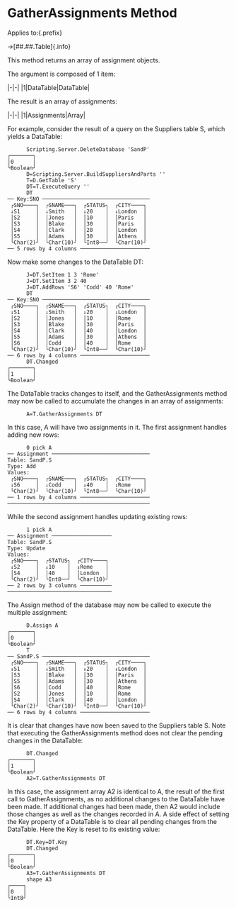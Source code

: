 # GatherAssignments Method

Applies to:{.prefix}

→[##.##.Table]{.info}

This method returns an array of assignment objects.

The argument is composed of 1 item:

|-|-|
|1|DataTable|DataTable|

The result is an array of assignments:

|-|-|
|1|Assignments|Array|

For example, consider the result of a query on the Suppliers table S, which yields a DataTable:

~~~
      Scripting.Server.DeleteDatabase 'SandP'
┌───────┐
│0      │
└Boolean┘
      D=Scripting.Server.BuildSuppliersAndParts ''
      T=D.GetTable 'S'
      DT=T.ExecuteQuery ''
      DT
── Key:SNO ──────────────────────────────────
 ┌SNO────┐  ┌SNAME───┐  ┌STATUS┐  ┌CITY────┐
 ↓S1     │  ↓Smith   │  ↓20    │  ↓London  │
 │S2     │  │Jones   │  │10    │  │Paris   │
 │S3     │  │Blake   │  │30    │  │Paris   │
 │S4     │  │Clark   │  │20    │  │London  │
 │S5     │  │Adams   │  │30    │  │Athens  │
 └Char(2)┘  └Char(10)┘  └Int8──┘  └Char(10)┘
── 5 rows by 4 columns ──────────────────────
~~~

Now make some changes to the DataTable DT:

~~~
      J=DT.SetItem 1 3 'Rome'
      J=DT.SetItem 3 2 40
      J=DT.AddRows 'S6' 'Codd' 40 'Rome'
      DT
── Key:SNO ──────────────────────────────────
 ┌SNO────┐  ┌SNAME───┐  ┌STATUS┐  ┌CITY────┐
 ↓S1     │  ↓Smith   │  ↓20    │  ↓London  │
 │S2     │  │Jones   │  │10    │  │Rome    │
 │S3     │  │Blake   │  │30    │  │Paris   │
 │S4     │  │Clark   │  │40    │  │London  │
 │S5     │  │Adams   │  │30    │  │Athens  │
 │S6     │  │Codd    │  │40    │  │Rome    │
 └Char(2)┘  └Char(10)┘  └Int8──┘  └Char(10)┘
── 6 rows by 4 columns ──────────────────────
      DT.Changed
┌───────┐
│1      │
└Boolean┘
~~~

The DataTable tracks changes to itself, and the GatherAssignments method may now be called to
accumulate the changes in an array of assignments:

~~~
      A=T.GatherAssignments DT
~~~

In this case, A will have two assignments in it. The first assignment handles adding new rows:

~~~
      0 pick A
── Assignment ───────────────────────────────
Table: SandP.S
Type: Add
Values:
 ┌SNO────┐  ┌SNAME───┐  ┌STATUS┐  ┌CITY────┐
 ↓S6     │  ↓Codd    │  ↓40    │  ↓Rome    │
 └Char(2)┘  └Char(10)┘  └Int8──┘  └Char(10)┘
── 1 rows by 4 columns ──────────────────────
─────────────────────────────────────────────
~~~

While the second assignment handles updating existing rows:

~~~
      1 pick A
── Assignment ───────────────────
Table: SandP.S
Type: Update
Values:
 ┌SNO────┐  ┌STATUS┐  ┌CITY────┐
 ↓S2     │  ↓10    │  ↓Rome    │
 │S4     │  │40    │  │London  │
 └Char(2)┘  └Int8──┘  └Char(10)┘
── 2 rows by 3 columns ──────────
─────────────────────────────────
~~~

The Assign method of the database may now be called to execute the multiple assignment:

~~~
      D.Assign A
┌───────┐
│0      │
└Boolean┘
      T
── SandP.S ──────────────────────────────────
 ┌SNO────┐  ┌SNAME───┐  ┌STATUS┐  ┌CITY────┐
 ↓S1     │  ↓Smith   │  ↓20    │  ↓London  │
 │S3     │  │Blake   │  │30    │  │Paris   │
 │S5     │  │Adams   │  │30    │  │Athens  │
 │S6     │  │Codd    │  │40    │  │Rome    │
 │S2     │  │Jones   │  │10    │  │Rome    │
 │S4     │  │Clark   │  │40    │  │London  │
 └Char(2)┘  └Char(10)┘  └Int8──┘  └Char(10)┘
── 6 rows by 4 columns ──────────────────────
~~~

It is clear that changes have now been saved to the Suppliers table S.  Note that executing the
GatherAssignments method does not clear the pending changes  in the DataTable:

~~~
      DT.Changed
┌───────┐
│1      │
└Boolean┘
      A2=T.GatherAssignments DT
~~~

In this case, the assignment array A2 is identical to A, the result of the first call to
GatherAssignments, as no additional changes to the DataTable have been made. If additional changes
had been made, then A2 would include those changes as well as the changes recorded in A. A side
effect of setting the Key property of a DataTable is to clear all pending changes from the
DataTable. Here the Key is reset to its existing value:

~~~
      DT.Key=DT.Key
      DT.Changed
┌───────┐
│0      │
└Boolean┘
      A3=T.GatherAssignments DT
      shape A3
┌────┐
│0   │
└Int8┘
~~~

